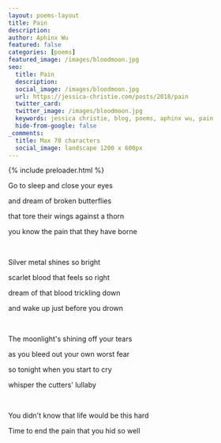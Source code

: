 ```yaml
---
layout: poems-layout
title: Pain
description: 
author: Aphinx Wu
featured: false
categories: [poems]
featured_image: /images/bloodmoon.jpg
seo:
  title: Pain
  description: 
  social_image: /images/bloodmoon.jpg
  url: https://jessica-christie.com/posts/2018/pain
  twitter_card:
  twitter_image: /images/bloodmoon.jpg
  keywords: jessica christie, blog, poems, aphinx wu, pain
  hide-from-google: false
_comments:
  title: Max 70 characters
  social_image: landscape 1200 x 600px
---
```


{% include preloader.html %}

Go to sleep and close your eyes

and dream of broken butterflies

that tore their wings against a thorn

you know the pain that they have borne

&nbsp;

Silver metal shines so bright

scarlet blood that feels so right

dream of that blood trickling down

and wake up just before you drown

&nbsp;

The moonlight's shining off your tears

as you bleed out your own worst fear

so tonight when you start to cry

whisper the cutters' lullaby

&nbsp;

You didn't know that life would be this hard

Time to end the pain that you hid so well 

&nbsp;
